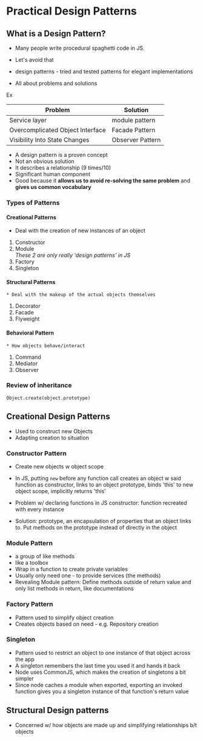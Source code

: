# Practical Design Patterns


## What is a Design Pattern?

  * Many people write procedural spaghetti code in JS.
  * Let's avoid that

  * design patterns - tried and tested patterns for elegant implementations

  * All about problems and solutions

  Ex

| Problem       | Solution       |
| ------------- |-------------|
| Service layer      | module pattern |
| Overcomplicated Object Interface     | Facade Pattern |
| Visibility Into State Changes | Observer Pattern|

  * A design pattern is a proven concept
  * Not an obvious solution
  * It describes a relationship (9 times/10)
  * Significant human component
  * Good because it **allows us to avoid re-solving the same problem** and **gives us common vocabulary**

  ### Types of Patterns

  #### Creational Patterns

  * Deal with the creation of new instances of an object


1. Constructor
2. Module   
  *These 2 are only really 'design patterns' in JS*
3. Factory
4. Singleton

  #### Structural Patterns
    * Deal with the makeup of the actual objects themselves


1. Decorator
2. Facade
3. Flyweight

  #### Behavioral Pattern

    * How objects behave/interact


1. Command
2. Mediator
3. Observer

### Review of inheritance
  `Object.create(object.prototype)`

## Creational Design Patterns
  * Used to construct new Objects
  * Adapting creation to situation

### Constructor Pattern
  * Create new objects w object scope

  * In JS, putting `new` before any function call creates an object w said function as constructor, links to an object prototype, binds 'this' to new object scope, implicitly returns 'this'

  * Problem w/ declaring functions in JS constructor: function recreated with every instance

  * Solution: prototype, an encapsulation of properties that an object links to. Put methods on the prototype instead of directly in the object

### Module Pattern

  * a group of like methods
  * like a toolbox
  * Wrap in a function to create private variables
  * Usually only need one - to provide services (the methods)
  * Revealing Module pattern: Define methods outside of return value and only list methods in return, like documentations

### Factory Pattern

  * Pattern used to simplify object creation
  * Creates objects based on need - e.g. Repository creation

### Singleton

  * Pattern used to restrict an object to one instance of that object across the app
  * A singleton remembers the last time you used it and hands it back
  * Node uses CommonJS, which makes the creation of singletons a bit simpler
  * Since node caches a module when exported, exporting an invoked function gives
  you a singleton instance of that function's return value

## Structural Design patterns

* Concerned w/ how objects are made up and simplifying relationships b/t objects
